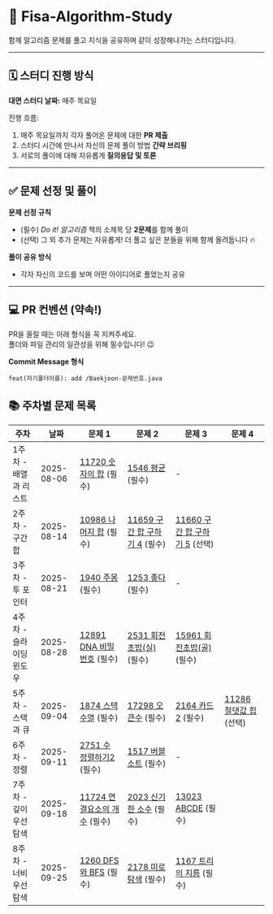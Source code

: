 # 🚀 Fisa-Algorithm-Study
함께 알고리즘 문제를 풀고 지식을 공유하며 같이 성장해나가는 스터디입니다. 

---

## 🗓️ 스터디 진행 방식
**대면 스터디 날짜:** 매주 목요일

진행 흐름:
1. 매주 목요일까지 각자 풀어온 문제에 대한 **PR 제출**
2. 스터디 시간에 만나서 자신의 문제 풀이 방법 **간략 브리핑**
3. 서로의 풀이에 대해 자유롭게 **질의응답 및 토론**

---

## ✅ 문제 선정 및 풀이
**문제 선정 규칙**
- (필수) *Do it! 알고리즘* 책의 소제목 당 **2문제**를 함께 풀이
- (선택) 그 외 추가 문제는 자유롭게! 더 풀고 싶은 분들을 위해 함께 올려둡니다 🔥

**풀이 공유 방식**
- 각자 자신의 코드를 보며 어떤 아이디어로 풀었는지 공유
---

## 💻 PR 컨벤션 (약속!)
PR을 올릴 때는 아래 형식을 꼭 지켜주세요.  
폴더와 파일 관리의 일관성을 위해 필수입니다! 😉

**Commit Message 형식**
```
feat(자기폴더이름): add /Baekjoon-문제번호.java
```
## 📚 주차별 문제 목록

| 주차  | 날짜       | 문제 1 | 문제 2 | 문제 3 | 문제 4 |
|-------|------------|--------|--------|--------|--------|
| 1주차 - 배열과 리스트 | 2025-08-06 | [11720 숫자의 합](https://www.acmicpc.net/problem/11720) (필수) | [1546 평균](https://www.acmicpc.net/problem/1546) (필수) | - | | - |
| 2주차 - 구간 합 | 2025-08-14 | [10986 나머지 합](https://www.acmicpc.net/problem/10986) (필수) | [11659 구간 합 구하기 4](https://www.acmicpc.net/problem/11659) (필수) | [11660 구간 합 구하기 5](https://www.acmicpc.net/problem/11660) (선택) | | - |
| 3주차 - 투 포인터 | 2025-08-21 | [1940 주몽](https://www.acmicpc.net/problem/1940) (필수) | [1253 좋다](https://www.acmicpc.net/problem/1253) (필수) | - | | - |
| 4주차 - 슬라이딩 윈도우 | 2025-08-28 | [12891 DNA 비밀번호](https://www.acmicpc.net/problem/12891) (필수) | [2531 회전초밥(실)](https://www.acmicpc.net/problem/2531) (필수) | [15961 회전초밥(골)](https://www.acmicpc.net/problem/15961) (필수) | | - |
| 5주차 - 스택과 큐 | 2025-09-04 | [1874 스택 수열](https://www.acmicpc.net/problem/1874) (필수) | [17298 오큰수](https://www.acmicpc.net/problem/17298) (필수) | [2164 카드2](https://www.acmicpc.net/problem/2164) (필수) | [11286 절댓값 힙](https://www.acmicpc.net/problem/11286) (선택) |
| 6주차 - 정렬 | 2025-09-11 | [2751 수 정렬하기2](https://www.acmicpc.net/problem/2751) (필수) | [1517 버블소트](https://www.acmicpc.net/problem/1517) (필수) | - | | - |
| 7주차 - 깊이우선탐색 | 2025-09-18 | [11724 연결요소의 개수](https://www.acmicpc.net/problem/11724) (필수) | [2023 신기한 소수](https://www.acmicpc.net/problem/2023) (필수) | [13023 ABCDE](https://www.acmicpc.net/problem/13023) (필수) | | - |
| 8주차 - 너비우선탐색 | 2025-09-25 | [1260 DFS와 BFS](https://www.acmicpc.net/problem/1260) (필수) | [2178 미로탐색](https://www.acmicpc.net/problem/2178) (필수) | [1167 트리의 지름](https://www.acmicpc.net/problem/1167) (필수) | | - |






